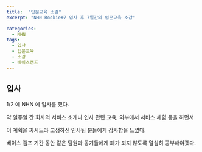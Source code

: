 ```yaml
---
title:  "입문교육 소감"
excerpt: "NHN Rookie#7 입사 후 7일간의 입문교육 소감"

categories:
  - NHN
tags:
  - 입사
  - 입문교육
  - 소감
  - 베이스캠프
---
```


## 입사

1/2 에 NHN 에 입사를 했다.

약 일주일 간 회사의 서비스 소개나 인사 관련 교육, 외부에서 서비스 체험 등을 하면서

이 계획을 짜시느라 고생하신 인사팀 분들에게 감사함을 느꼈다.

베이스 캠프 기간 동안 같은 팀원과 동기들에게 폐가 되지 않도록 열심히 공부해야겠다.